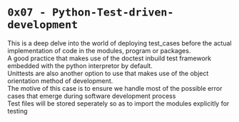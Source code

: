 # `0x07 - Python-Test-driven-development`
This is a deep delve into the world of deploying test_cases before the actual implementation of code in the modules, program or packages.  
A good practice that makes use of the doctest inbuild test framework embedded with the python interpretor by default.  
Unittests are also another option to use that makes use of the object orientation method of development.  
The motive of this case is to ensure we handle most of the possible error cases that emerge during software development process  
Test files will be stored seperately so as to import the modules explicitly for testing
